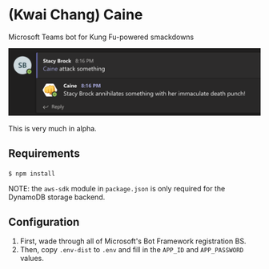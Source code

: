 # (Kwai Chang) Caine

Microsoft Teams bot for Kung Fu-powered smackdowns

<img src="example_usage.png" width="640"/>

This is very much in alpha.

## Requirements

`$ npm install`

NOTE: the `aws-sdk` module in `package.json` is only required for the DynamoDB storage backend.

## Configuration

1. First, wade through all of Microsoft's Bot Framework registration BS.
1. Then, copy `.env-dist` to `.env` and fill in the `APP_ID` and `APP_PASSWORD` values.

